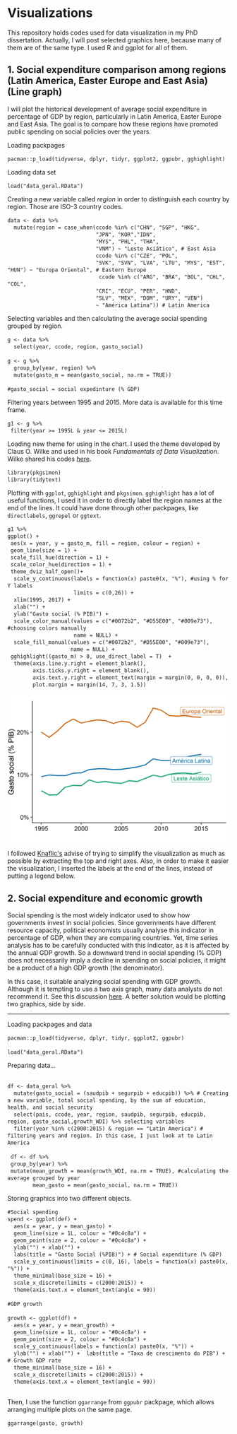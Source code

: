 # Visualizations

This repository holds codes used for data visualization in my PhD dissertation. Actually, I will post selected graphics here, because many of them are of the same type. I used R and ggplot for all of them.

## 1. Social expenditure comparison among regions (Latin America, Easter Europe and East Asia) (Line graph)

I will plot the historical development of average social expenditure in percentage of GDP by region, particularly in Latin America, Easter Europe and East Asia. The goal is to compare how these regions have promoted public spending on social policies over the years.

Loading packpages
```
pacman::p_load(tidyverse, dplyr, tidyr, ggplot2, ggpubr, gghighlight)
```

Loading data set

```
load("data_geral.RData")
```

Creating a new variable called *region* in order to distinguish each country by region. Those are ISO-3 country codes.


```
data <- data %>% 
  mutate(region = case_when(ccode %in% c("CHN", "SGP", "HKG",
                            "JPN", "KOR","IDN",
                            "MYS", "PHL", "THA",
                            "VNM") ~ "Leste Asiático", # East Asia
                            ccode %in% c("CZE", "POL",
                            "SVK", "SVN", "LVA", "LTU", "MYS", "EST", "HUN") ~ "Europa Oriental", # Eastern Europe
                             ccode %in% c("ARG", "BRA", "BOL", "CHL", "COL",
                            "CRI", "ECU", "PER", "HND",
                            "SLV", "MEX", "DOM", "URY", "VEN")
                            ~ "América Latina")) # Latin America
```

Selecting variables and then calculating the average social spending grouped by region.


```
g <- data %>% 
  select(year, ccode, region, gasto_social)

g <- g %>% 
  group_by(year, region) %>% 
  mutate(gasto_m = mean(gasto_social, na.rm = TRUE))

#gasto_social = social expedinture (% GDP)
```

Filtering years between 1995 and 2015. More data is available for this time frame.


```
g1 <- g %>%
 filter(year >= 1995L & year <= 2015L)

```

Loading new theme for using in the chart. I used the theme developed by Claus O. Wilke and used in his book *Fundamentals of Data Visualization*. Wilke shared his codes [here](https://github.com/clauswilke/dataviz).


```
library(pkgsimon)
library(tidytext)

```

 Plotting with ``ggplot``, ``gghighlight`` and ``pkgsimon``. ``gghighlight`` has a lot of useful functions, I used it in order to directly label the region names at the end of the lines. It could have done through other packpages, like ``directlabels``, ``ggrepel`` or ``ggtext``.


```
g1 %>% 
ggplot() +
 aes(x = year, y = gasto_m, fill = region, colour = region) +
 geom_line(size = 1) +
 scale_fill_hue(direction = 1) +
 scale_color_hue(direction = 1) +
 theme_dviz_half_open()+
  scale_y_continuous(labels = function(x) paste0(x, "%"), #using % for Y labels
                     limits = c(0,26)) +
  xlim(1995, 2017) +
  xlab("") +
  ylab("Gasto social (% PIB)") +
  scale_color_manual(values = c("#0072b2", "#D55E00", "#009e73"), #choosing colors manually
                     name = NULL) +
  scale_fill_manual(values = c("#0072b2", "#D55E00", "#009e73"),
                    name = NULL) +
 gghighlight((gasto_m) > 0, use_direct_label = T)  +
  theme(axis.line.y.right = element_blank(),
        axis.ticks.y.right = element_blank(),
        axis.text.y.right = element_text(margin = margin(0, 0, 0, 0)),
        plot.margin = margin(14, 7, 3, 1.5)) 
```
 
![IMAGE_DESCRIPTION](gasto_al_ea_eu.jpg)
 

I followed [Knaflic's](https://www.wiley.com/en-us/Storytelling+with+Data:+A+Data+Visualization+Guide+for+Business+Professionals-p-9781119002253) advise of trying to simplify the visualization as much as possible by extracting the top and right axes. Also, in order to make it easier the visualization, I inserted the labels at the end of the lines, instead of putting a legend below. 


## 2. Social expenditure and economic growth


Social spending is the most widely indicator used to show how governments invest in social policies. Since governments have different resource capacity, political economists usually analyse this indicator in percentage of GDP, when they are comparing countries. Yet, time series analysis has to be carefully conducted with this indicator, as it is affected by the annual GDP growth. So a downward trend in social spending (% GDP) does not necessarily imply a decline in spending on social policies, it might be a product of a high GDP growth (the denominator).

In this case, it suitable analyzing social spending with GDP growth. Although it is tempting to use a two axis graph, many data analysts do not recommend it. See this discussion [here](https://blog.datawrapper.de/dualaxis/). A better solution would be plotting two graphics, side by side. 

---

Loading packpages and data

```
pacman::p_load(tidyverse, dplyr, tidyr, ggplot2, ggpubr)

load("data_geral.RData")

```

Preparing data...

```

df <- data_geral %>%
  mutate(gasto_social = (saudpib + segurpib + educpib)) %>% # Creating a new variable, total social spending, by the sum of education, health, and social security
  select(pais, ccode, year, region, saudpib, segurpib, educpib, region, gasto_social,growth_WDI) %>% selecting variables
  filter(year %in% c(2000:2015) & region == "Latin America") # filtering years and region. In this case, I just look at to Latin America
  
 df <- df %>%
 group_by(year) %>%
 mutate(mean_growth = mean(growth_WDI, na.rm = TRUE), #calculating the average grouped by year
        mean_gasto = mean(gasto_social, na.rm = TRUE))

```

Storing graphics into two different objects.

```
#Social spending
spend <- ggplot(def) +
  aes(x = year, y = mean_gasto) +
  geom_line(size = 1L, colour = "#0c4c8a") +
  geom_point(size = 2, colour = "#0c4c8a") +
  ylab("") + xlab("") +
  labs(title = "Gasto Social (%PIB)") + # Social expenditure (% GDP)
  scale_y_continuous(limits = c(0, 16), labels = function(x) paste0(x, "%")) +
  theme_minimal(base_size = 16) +
  scale_x_discrete(limits = c(2000:2015)) +
  theme(axis.text.x = element_text(angle = 90)) 
  
#GDP growth

growth <- ggplot(df) +
  aes(x = year, y = mean_growth) +
  geom_line(size = 1L, colour = "#0c4c8a") +
  geom_point(size = 2, colour = "#0c4c8a") +
  scale_y_continuous(labels = function(x) paste0(x, "%")) +
  ylab("") + xlab("") +  labs(title = "Taxa de crescimento do PIB") + # Growth GDP rate
  theme_minimal(base_size = 16) +
  scale_x_discrete(limits = c(2000:2015)) +
  theme(axis.text.x = element_text(angle = 90))
  
```
Then, I use the function ``ggarrange`` from ``ggpubr`` packpage, which allows arranging multiple plots on the same page.

```
ggarrange(gasto, growth)

```

